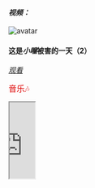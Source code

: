 #### *视频：*

![avatar](https://note.youdao.com/yws/api/personal/file/WEB9e7474f6ccedc8b178b1e4be7008dca7?method=download&shareKey=050dfd2a747cfe2b3568ebe8e3b38258&inline=true)

#### 这是*小曈*被害的一天（2）

[*观看*](/v001.html)

<font face="黑体" color=DeepSkyBlue1 size=3>音乐🎶</font>

<iframe height=150 width=50 src="https://note.youdao.com/yws/api/personal/file/WEB0f66fc2c93d591f595d25769b82fa9df?method=download&shareKey=319aa49aff5e6ab22177c85fedc52c8e&inline=true">

[进入](/music-in.html)
